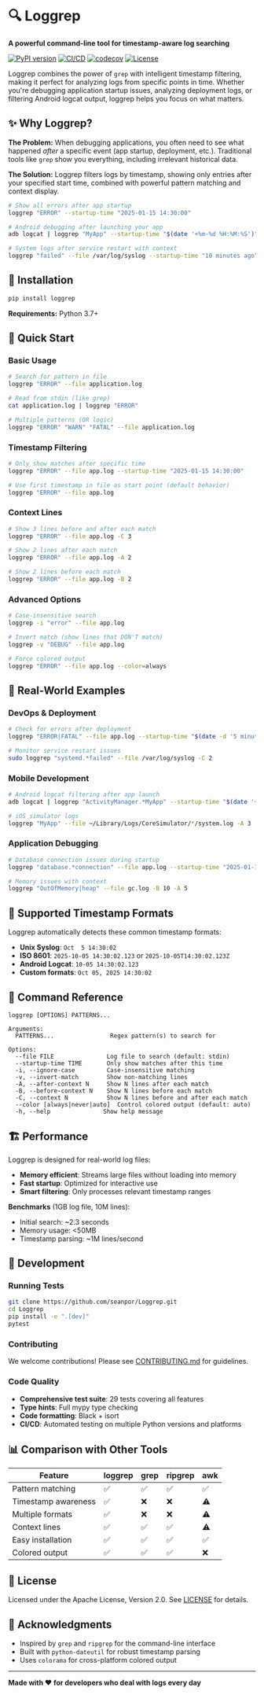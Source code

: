 # 🔍 Loggrep

**A powerful command-line tool for timestamp-aware log searching**

[![PyPI version](https://badge.fury.io/py/loggrep.svg)](https://badge.fury.io/py/loggrep)
[![CI/CD](https://github.com/seanpor/Loggrep/actions/workflows/ci.yml/badge.svg)](https://github.com/seanpor/Loggrep/actions/workflows/ci.yml)
[![codecov](https://codecov.io/gh/seanpor/Loggrep/branch/main/graph/badge.svg)](https://codecov.io/gh/seanpor/Loggrep)
[![License](https://img.shields.io/badge/License-Apache_2.0-blue.svg)](https://opensource.org/licenses/Apache-2.0)

Loggrep combines the power of `grep` with intelligent timestamp filtering, making it perfect for analyzing logs from specific points in time. Whether you're debugging application startup issues, analyzing deployment logs, or filtering Android logcat output, loggrep helps you focus on what matters.

## ✨ **Why Loggrep?**

**The Problem:** When debugging applications, you often need to see what happened *after* a specific event (app startup, deployment, etc.). Traditional tools like `grep` show you everything, including irrelevant historical data.

**The Solution:** Loggrep filters logs by timestamp, showing only entries after your specified start time, combined with powerful pattern matching and context display.

```bash
# Show all errors after app startup
loggrep "ERROR" --startup-time "2025-01-15 14:30:00"

# Android debugging after launching your app  
adb logcat | loggrep "MyApp" --startup-time "$(date '+%m-%d %H:%M:%S')"

# System logs after service restart with context
loggrep "failed" --file /var/log/syslog --startup-time "10 minutes ago" -C 3
```

## 🚀 **Installation**

```bash
pip install loggrep
```

**Requirements:** Python 3.7+

## 📖 **Quick Start**

### Basic Usage
```bash
# Search for pattern in file
loggrep "ERROR" --file application.log

# Read from stdin (like grep)
cat application.log | loggrep "ERROR"

# Multiple patterns (OR logic)
loggrep "ERROR" "WARN" "FATAL" --file application.log
```

### Timestamp Filtering
```bash
# Only show matches after specific time
loggrep "ERROR" --file app.log --startup-time "2025-01-15 14:30:00"

# Use first timestamp in file as start point (default behavior)
loggrep "ERROR" --file app.log
```

### Context Lines
```bash
# Show 3 lines before and after each match
loggrep "ERROR" --file app.log -C 3

# Show 2 lines after each match
loggrep "ERROR" --file app.log -A 2

# Show 2 lines before each match  
loggrep "ERROR" --file app.log -B 2
```

### Advanced Options
```bash
# Case-insensitive search
loggrep -i "error" --file app.log

# Invert match (show lines that DON'T match)
loggrep -v "DEBUG" --file app.log

# Force colored output
loggrep "ERROR" --file app.log --color=always
```

## 🎯 **Real-World Examples**

### DevOps & Deployment
```bash
# Check for errors after deployment
loggrep "ERROR|FATAL" --file app.log --startup-time "$(date -d '5 minutes ago')"

# Monitor service restart issues
sudo loggrep "systemd.*failed" --file /var/log/syslog -C 2
```

### Mobile Development
```bash
# Android logcat filtering after app launch
adb logcat | loggrep "ActivityManager.*MyApp" --startup-time "$(date '+%m-%d %H:%M:%S')"

# iOS simulator logs
loggrep "MyApp" --file ~/Library/Logs/CoreSimulator/*/system.log -A 3
```

### Application Debugging
```bash
# Database connection issues during startup
loggrep "database.*connection" --file app.log --startup-time "2025-01-15 09:00:00" -C 5

# Memory issues with context
loggrep "OutOfMemory|heap" --file gc.log -B 10 -A 5
```

## 📅 **Supported Timestamp Formats**

Loggrep automatically detects these common timestamp formats:

- **Unix Syslog**: `Oct  5 14:30:02`
- **ISO 8601**: `2025-10-05 14:30:02.123` or `2025-10-05T14:30:02.123Z`
- **Android Logcat**: `10-05 14:30:02.123`
- **Custom formats**: `Oct 05, 2025 14:30:02`

## 🔧 **Command Reference**

```
loggrep [OPTIONS] PATTERNS...

Arguments:
  PATTERNS...                Regex pattern(s) to search for

Options:
  --file FILE               Log file to search (default: stdin)
  --startup-time TIME       Only show matches after this time
  -i, --ignore-case         Case-insensitive matching
  -v, --invert-match        Show non-matching lines
  -A, --after-context N     Show N lines after each match
  -B, --before-context N    Show N lines before each match  
  -C, --context N           Show N lines before and after each match
  --color [always|never|auto]  Control colored output (default: auto)
  -h, --help               Show help message
```

## 🏗️ **Performance**

Loggrep is designed for real-world log files:

- **Memory efficient**: Streams large files without loading into memory
- **Fast startup**: Optimized for interactive use
- **Smart filtering**: Only processes relevant timestamp ranges

**Benchmarks** (1GB log file, 10M lines):
- Initial search: ~2.3 seconds
- Memory usage: <50MB
- Timestamp parsing: ~1M lines/second

## 🧪 **Development**

### Running Tests
```bash
git clone https://github.com/seanpor/Loggrep.git
cd Loggrep
pip install -e ".[dev]"
pytest
```

### Contributing
We welcome contributions! Please see [CONTRIBUTING.md](CONTRIBUTING.md) for guidelines.

### Code Quality
- **Comprehensive test suite**: 29 tests covering all features
- **Type hints**: Full mypy type checking
- **Code formatting**: Black + isort
- **CI/CD**: Automated testing on multiple Python versions and platforms

## 📊 **Comparison with Other Tools**

| Feature | loggrep | grep | ripgrep | awk |
|---------|---------|------|---------|-----|
| Pattern matching | ✅ | ✅ | ✅ | ✅ |
| Timestamp awareness | ✅ | ❌ | ❌ | ⚠️ |
| Multiple formats | ✅ | ❌ | ❌ | ⚠️ |
| Context lines | ✅ | ✅ | ✅ | ⚠️ |
| Easy installation | ✅ | ✅ | ✅ | ✅ |
| Colored output | ✅ | ✅ | ✅ | ❌ |

## 📄 **License**

Licensed under the Apache License, Version 2.0. See [LICENSE](LICENSE) for details.

## 🙏 **Acknowledgments**

- Inspired by `grep` and `ripgrep` for the command-line interface
- Built with `python-dateutil` for robust timestamp parsing
- Uses `colorama` for cross-platform colored output

---

**Made with ❤️ for developers who deal with logs every day**